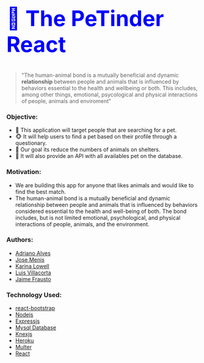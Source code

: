<!-- https://support.squarespace.com/hc/en-us/articles/206543587-Markdown-cheat-sheet -->

# **<h1 style="color:blue;"> 🐶 The PeTinder React </h1>**

> "The human-animal bond is a mutually beneficial and dynamic **relationship** between people and animals that is influenced by behaviors essential to the health and wellbeing or both.
> This includes, among other things, emotional, psycological and physical interactions of people, animals and enviroment"

### Objective:

- 🐷 This application will target people that are searching for a pet.
- 🐵 It will help users to find a pet based on their profile through a questionary.
- 🐴 Our goal its reduce the numbers of animals on shelters.
- 🐹 It will also provide an API with all availables pet on the database.

### Motivation:

- We are building this app for anyone that likes animals and would like to find the best match.
- The human-animal bond is a mutually beneficial and dynamic relationship between people and animals that is influenced by behaviors considered essential to the health and well-being of both. The bond includes, but is not limited emotional, psychological, and physical interactions of people, animals, and the environment.


### Authors:

- [Adriano Alves](https://github.com/adliano)
- [Jose Menis](https://github.com/josemenis)
- [Karina Lowell](https://github.com/karilowell)
- [Luis Villacorta](https://github.com/LuisERivas)
- [Jaime Frausto](https://github.com/clavejin18)

### Technology Used:

- [react-bootstrap](https://react-bootstrap.github.io/)
- [Nodejs](https://nodejs.org/en/)
- [Expressjs](https://expressjs.com/)
- [Mysql Database](https://www.mysql.com/)
- [Knexjs](https://knexjs.org/)
- [Heroku](https://www.heroku.com/)
- [Multer](https://www.npmjs.com/package/multer)
- [React](https://reactjs.org/)

<!-- # UI -->
<!-- ![Home Page](app/public/images/homePage.png "Home Page") -->
<!-- ![Add Page](app/public/images/addPage.png "Add page") -->
<!-- ![Questions Page](public/images/questionsPage.png "Questions Page") -->
<!-- ![About Page](public/images/aboutUsPage.png "About") -->

